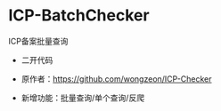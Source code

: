 # ICP-BatchChecker
ICP备案批量查询

- 二开代码

- 原作者：https://github.com/wongzeon/ICP-Checker

- 新增功能：批量查询/单个查询/反爬
